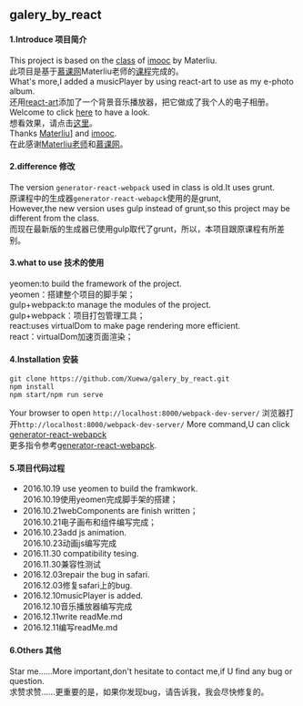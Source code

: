 ## galery_by_react
#### 1.Introduce 项目简介 
This project is based on the [class](http://www.imooc.com/qa/507/t/1?page=1) of [imooc](http://www.imooc.com/) by Materliu.<br/>
 此项目是基于[慕课网](http://www.imooc.com/)Materliu老师的[课程](http://www.imooc.com/qa/507/t/1?page=1)完成的。<br/>
 What's more,I added a musicPlayer by using react-art to use as my e-photo album.<br/>
 还用[react-art](https://github.com/reactjs/react-art)添加了一个背景音乐播放器，把它做成了我个人的电子相册。<br/>
 Welcome to click [here](http://galeryphotos.duapp.com/) to have a look.<br/>
 想看效果，请点击[这里](http://galeryphotos.duapp.com/)。<br/>
 Thanks [Materliu](https://github.com/materliu)] and  [imooc](http://www.imooc.com/).<br/>
 在此感谢[Materliu老师](https://github.com/materliu)和[慕课网](http://www.imooc.com/)。<br/>
 #### 2.difference 修改
 The version ```generator-react-webpack``` used in class is old.It uses grunt.<br/>
 原课程中的生成器```generator-react-webapck```使用的是grunt,<br/>
 However,the new version uses gulp instead of grunt,so this project may be different from the class.<br/>
 而现在最新版的生成器已使用gulp取代了grunt，所以，本项目跟原课程有所差别。<br/>
 #### 3.what to use 技术的使用
 yeomen:to build the framework of the project.<br/>
 yeomen：搭建整个项目的脚手架；<br/>
 gulp+webpack:to manage the modules of the project.<br/>
 gulp+webpack：项目打包管理工具；<br/>
 react:uses virtualDom to make page rendering more efficient.<br/>
 react：virtualDom加速页面渲染；<br/>
 #### 4.Installation 安装
 ```
 git clone https://github.com/Xuewa/galery_by_react.git
 npm install
 npm start/npm run serve
 ```
 Your browser to open ```http://localhost:8000/webpack-dev-server/```
 浏览器打开```http://localhost:8000/webpack-dev-server/```
 More command,U can click [generator-react-webapck](https://github.com/react-webpack-generators/generator-react-webpack#readme)<br/>
 更多指令参考[generator-react-webapck](https://github.com/react-webpack-generators/generator-react-webpack#readme).<br/>
 #### 5.项目代码过程
 - 2016.10.19 use yeomen to build the framkwork.<br/>
   2016.10.19使用yeomen完成脚手架的搭建；<br/>
 - 2016.10.21webComponents are finish written；<br/>
   2016.10.21电子画布和组件编写完成；<br/>
 - 2016.10.23add js animation.<br/>
   2016.10.23动画js编写完成<br/>
 - 2016.11.30 compatibility tesing.<br/>
   2016.11.30兼容性测试<br/>
 - 2016.12.03repair the bug in safari.<br/>
   2016.12.03修复safari上的bug.<br/>
 - 2016.12.10musicPlayer is added.<br/>
   2016.12.10音乐播放器编写完成<br/>
 - 2016.12.11write readMe.md<br/>
 - 2016.12.11编写readMe.md<br/>
 
 #### 6.Others 其他
  Star me......More important,don't hesitate to contact me,if U find any bug or question.<br/>
  求赞求赞......更重要的是，如果你发现bug，请告诉我，我会尽快修复的。<br/>

 
